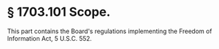 # § 1703.101   Scope.

This part contains the Board's regulations implementing the Freedom of Information Act, 5 U.S.C. 552.




